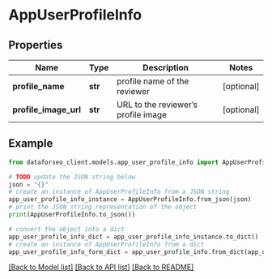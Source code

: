 # AppUserProfileInfo


## Properties

Name | Type | Description | Notes
------------ | ------------- | ------------- | -------------
**profile_name** | **str** | profile name of the reviewer | [optional] 
**profile_image_url** | **str** | URL to the reviewer’s profile image | [optional] 

## Example

```python
from dataforseo_client.models.app_user_profile_info import AppUserProfileInfo

# TODO update the JSON string below
json = "{}"
# create an instance of AppUserProfileInfo from a JSON string
app_user_profile_info_instance = AppUserProfileInfo.from_json(json)
# print the JSON string representation of the object
print(AppUserProfileInfo.to_json())

# convert the object into a dict
app_user_profile_info_dict = app_user_profile_info_instance.to_dict()
# create an instance of AppUserProfileInfo from a dict
app_user_profile_info_form_dict = app_user_profile_info.from_dict(app_user_profile_info_dict)
```
[[Back to Model list]](../README.md#documentation-for-models) [[Back to API list]](../README.md#documentation-for-api-endpoints) [[Back to README]](../README.md)


